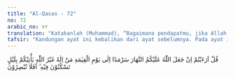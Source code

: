 ```yaml
---
title: "Al-Qasas - 72"
no: 72
arabic_no: ٧٢
translation: "Katakanlah (Muhammad), “Bagaimana pendapatmu, jika Allah menjadikan untukmu siang itu terus-menerus sampai hari Kiamat. Siapakah tuhan selain Allah yang akan mendatangkan malam kepadamu sebagai waktu istirahatmu? Apakah kamu tidak memperhatikan?”"
tafsir: "Kandungan ayat ini kebalikan dari ayat sebelumnya. Pada ayat ini, Allah menyuruh Rasul-Nya menanyakan kepada orang-orang musyrik, andaikata Allah menjadikan siang itu terus menerus sepanjang masa sampai di hari Kiamat tanpa ada malam silih berganti dengannya, apakah ada tuhan selain dari Allah yang mampu mendatangkan malam? Apakah mereka tidak memperhatikan tanda-tanda kekuasaan Allah yang sempurna? Seakan-akan mereka tidak punya pikiran. \n\nSekiranya mereka memperhatikan dengan baik, tentu mereka akan mengambil kesimpulan bahwa tidak ada yang layak disembah kecuali Tuhan yang telah memberikan karunia dan nikmat yang tak terhingga banyaknya dan kuasa menjadikan siang dan malam itu silih berganti untuk terciptanya suatu keseimbangan. Siang dijadikan terang untuk mencari rezeki dengan segala kemampuan yang ada. Kemudian siang itu lenyap digantikan oleh malam yang suasananya cocok digunakan untuk melepaskan dan menghilangkan kelelahan agar tenaga dan pikiran kembali pulih guna mencari rezeki pada keesokan harinya. Firman Allah:\n\nDan Dia (pula) yang menjadikan malam dan siang silih berganti bagi orang yang ingin mengambil pelajaran atau yang ingin bersyukur.(al-Furqan/25: 62)\n\nMenurut kajian ilmiah, sinar matahari dalam ilmu pengetahuan fisika merupakan pancaran gelombang energi yang dihasilkan dari reaksi nuklir fusi dan fisi yang terjadi di permukaan matahari secara berkesinambungan. Ketika sinar ini dipancarkan secara terus menerus dan dalam waktu cukup lama akan menimbulkan panas \n\nApa yang akan terjadi sekiranya siang terus menerus sampai hari Kiamat? Sudah pasti keadaan udara dan hawa dari detik ke detik, dari menit ke menit dan dari jam ke jam akan menjadi semakin panas. Dalam waktu 100 jam saja udara bisa mencapai temperatur di atas titik didih 100ÂºC. Karenanya, lautan, danau, sungai, dan sebagainya akan mendidih dan menggelegak. Dapat dibayangkan apa yang akan terjadi sekiranya seluruh sungai, danau, dan samudera mendidih airnya? Begitu juga darah yang mengalir di dalam tubuh kita juga turut mendidih. Dalam keadaan demikian, tidak ada satu pun makhluk yang dapat hidup. Semuanya akan mati dan musnah menjadi debu-debu yang beterbangan. \n\nAllah juga menjadikan malam sebagai waktu istirahat bagi manusia. Semuanya itu bertujuan agar manusia dapat mem-bayangkan betapa hebatnya kekuasaan Allah dan juga perlindungan yang diberikan-Nya untuk kehidupan setiap makhluk ciptaan-Nya khususnya manusia yang dikaruniai akal pikiran yang sempurna."
---
```


قُلْ اَرَءَيْتُمْ اِنْ جَعَلَ اللّٰهُ عَلَيْكُمُ النَّهَارَ سَرْمَدًا اِلٰى يَوْمِ الْقِيٰمَةِ مَنْ اِلٰهٌ غَيْرُ اللّٰهِ يَأْتِيْكُمْ بِلَيْلٍ تَسْكُنُوْنَ فِيْهِ ۗ اَفَلَا تُبْصِرُوْنَ 
